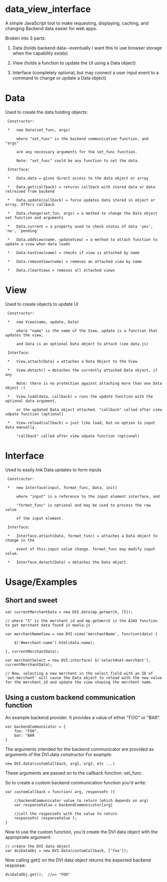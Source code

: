 data_view_interface
===================

A simple JavaScript tool to make requesting, displaying, caching, and changing Backend data easier for web apps.

Broken into 3 parts:

1. Data (holds backend data--eventually I want this to use browser storage when the capability exists)

2. View (holds a function to update the UI using a Data object)
 
3. Interface (completely optional, but may connect a user input event to a command to change or update a Data object)

Data
====

Used to create the data holding objects:

	 Constructor:
	 
	 *   new Data(set_func, args)
	 
	     where "set_func" is the backend communication function, and "args"

	     are any necessary arguments for the set_func function.
	     
	     Note: "set_func" could be any function to set the data.
	     
	 Interface:
	 
	 * 	 Data.data = gives direct access to the data object or array
	 
	 *   Data.get(callback) = returns callback with stored data or data retreived from backend

	 *   Data.update(callback) = force updates data stored in object or array. Offers callback

	 *   Data.change(set_fun, args) = a method to change the Data object set function and arguments

	 *   Data.current = a property used to check status of data 'yes', 'no', 'pending'

	 *   Data.addView(name, updateView) = a method to attach function to update a view when data loads

	 *   Data.hasView(name) = checks if view is attached by name

	 *   Data.removeView(name) = removes an attached view by name

	 *   Data.clearViews = removes all attached views


View
====

Used to create objects to update UI

	 Constructor:

	 *   new View(name, update, Data)

	     where "name" is the name of the View, update is a function that updates the view,

	     and Data is an optional Data object to attach (see data.js)

	 Interface:

	 *   View.attach(Data) = attaches a Data Object to the View

	 *   View.detach() = detaches the currently attached Data object, if any

	     Note: there is no protection against attaching more than one Data object :(

	 *   View.load(data, callback) = runs the update function with the optional data argument,

	     or the updated Data object attached. "callback" called after view udpate function (optional)

	 *   View.reload(callback) = just like load, but no option to input data manually.

	  	 "callback" called after view udpate function (optional)



Interface
=========

Used to easily link Data updates to form inputs

	 Constructor:

	 *   new Interface(input, format_func, Data, init)

	     where "input" is a reference to the input element interface, and 

	     "format_func" is optional and may be used to process the raw value

	     of the input element.

	 Interface:

	 *   Interface.attach(Data, format_func) = attaches a Data object to change in the

	     event of this.input value change. format_func may modify input value.

	 *   Interface.detach(Data) = detaches the Data object.


Usage/Examples
==============

Short and sweet
---------------

	var currentMerchantData = new DVI.data(mp.getmerch, [5]);

	// where "5" is the merchant_id and mp.getmerch is the AJAX function to get merchant data found in moola.js

	var merchantNameView = new DVI.view('merchantName', function(data) {

		$('#merchant-name').html(data.name);
	
	}, currentMerchantData);

	var merchantSelect = new DVI.interface( $('select#set-merchant'), currentMerchantData);

	// Now, selecting a new merchant in the select field with an ID of 'set-merchant' will cause the Data object to reload with the new value for the merchant_id and update the view showing the merchant name.
	

Using a custom backend communication function
---------------------------------------------

An example backend provider. It provides a value of either "FOO" or "BAR".

	var backendCommunicator = {
		foo: "FOO",
		bar: "BAR
	}


The arguments intended for the backend communicator are provided as arguments of the DVI.data constructor
For example: 

	new DVI.data(customCallback, arg1, arg2, etc ...)

These arguments are passed on to the callback function: set_func.

So to create a custom backend communication function you'd write:

	var customCallback = function( arg, responseFn ){
		
		//backendCommunicator value to return (which depends on arg)
		var responseValue = backendCommunicator[arg]
		
		//call the responseFn with the value to return
		responseFn( responseValue );
	}
	
Now to use the custom function, you'd create the DVI data object with the appropriate argument:
	
	// create the DVI data object
	var dviDataObj = new DVI.data(customCallback, ['foo']);
	
Now calling get() on the DVI data object returns the expected backend response:
	
	dviDataObj.get();  //=> "FOO"
	
